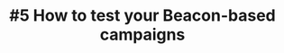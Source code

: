 ---
layout: video-iframe
title: "#5 How to test your Beacon-based campaigns"
previewImage: /images/videos/video05-how-to-test-your-beacon-based-campaigns.png
description: "This tutorial shows you how to use the Sensorberg Showcase app - available on the AppStore - to be sure that all of your Beacons work properly, and to test your campaigns on smartphones and tablets."

video_url: "https://www.youtube.com/embed/mPYmbJcLvUo?rel=0&amp;showinfo=0"
length : "2:12"
category: gettingStarted

see_also_text: "#7 How to solve Beacon infrastructure problems"
see_also_image_path: "/images/videos/video07-how-to-solve-beacon-infrastructure-problems.png"
see_also_link: "/videos-iframe/07-How-to-solve-beacon-infrastructure-problems/"

---